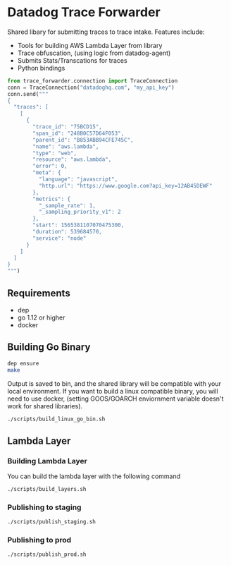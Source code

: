 # Datadog Trace Forwarder

Shared libary for submitting traces to trace intake. 
Features include:
 * Tools for building AWS Lambda Layer from library
 * Trace obfuscation, (using logic from datadog-agent)
 * Submits Stats/Transcations for traces
 * Python bindings

```python
from trace_forwarder.connection import TraceConnection
conn = TraceConnection("datadoghq.com", "my_api_key")
conn.send("""
{
  "traces": [
    [
      {
        "trace_id": "75BCD15",
        "span_id": "248B0C57D64F053",
        "parent_id": "B853ABB94CFE745C",
        "name": "aws.lambda",
        "type": "web",
        "resource": "aws.lambda",
        "error": 0,
        "meta": {
          "language": "javascript",
          "http.url": "https://www.google.com?api_key=12AB45DEWF"
        },
        "metrics": {
          "_sample_rate": 1,
          "_sampling_priority_v1": 2
        },
        "start": 1565381107070475300,
        "duration": 539684570,
        "service": "node"
      }
    ]
  ]
}
""")
```

## Requirements

* dep
* go 1.12 or higher
* docker

## Building Go Binary

```bash
dep ensure
make
```

Output is saved to bin, and the shared library will be compatible with your local environment. If you want to build a linux compatible binary, you will need to use docker, (setting GOOS/GOARCH enviornment variable doesn't work for shared libraries).

```bash
./scripts/build_linux_go_bin.sh
```

## Lambda Layer
### Building Lambda Layer

You can build the lambda layer with the following command

```bash
./scripts/build_layers.sh
```

### Publishing to staging

```bash
./scripts/publish_staging.sh
```

### Publishing to prod

```bash
./scripts/publish_prod.sh
```